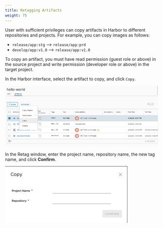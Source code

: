 ```yaml
---
title: Retagging Artifacts
weight: 75
---
```


User with sufficient privileges can copy artifacts in Harbor to different repositories and projects. For example, you can copy images as follows:

- `release/app:stg`  -->  `release/app:prd`
- `develop/app:v1.0` --> `release/app:v1.0`

To copy an artifact, you must have read permission (guest role or above) in the source project and write permission (developer role or above) in the target project.

In the Harbor interface, select the artifact to copy, and click `Copy`.

![retag artifact](../../img/retag1.png)

In the Retag window, enter the project name, repository name, the new tag name, and click **Confirm**. 

![retag artifact](../../img/retag2.png)